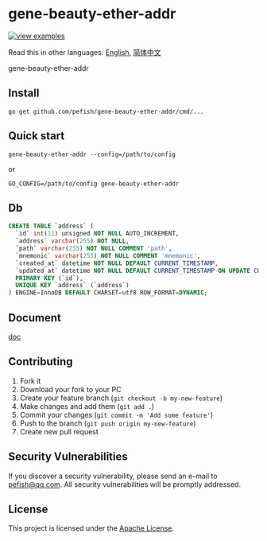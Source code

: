 # gene-beauty-ether-addr

[![view examples](https://img.shields.io/badge/learn%20by-examples-0C8EC5.svg?style=for-the-badge&logo=go)](https://github.com/pefish/gene-beauty-ether-addr)

Read this in other languages: [English](README.md), [简体中文](README_zh-cn.md)

gene-beauty-ether-addr

## Install

```
go get github.com/pefish/gene-beauty-ether-addr/cmd/...
```

## Quick start

```shell script
gene-beauty-ether-addr --config=/path/to/config
```

or

```shell script
GO_CONFIG=/path/to/config gene-beauty-ether-addr
```

## Db

```sql
CREATE TABLE `address` (
  `id` int(11) unsigned NOT NULL AUTO_INCREMENT,
  `address` varchar(255) NOT NULL,
  `path` varchar(255) NOT NULL COMMENT 'path',
  `mnemonic` varchar(255) NOT NULL COMMENT 'mnemonic',
  `created_at` datetime NOT NULL DEFAULT CURRENT_TIMESTAMP,
  `updated_at` datetime NOT NULL DEFAULT CURRENT_TIMESTAMP ON UPDATE CURRENT_TIMESTAMP,
  PRIMARY KEY (`id`),
  UNIQUE KEY `address` (`address`)
) ENGINE=InnoDB DEFAULT CHARSET=utf8 ROW_FORMAT=DYNAMIC;

```

## Document

[doc](https://godoc.org/github.com/pefish/gene-beauty-ether-addr)

## Contributing

1. Fork it
2. Download your fork to your PC
3. Create your feature branch (`git checkout -b my-new-feature`)
4. Make changes and add them (`git add .`)
5. Commit your changes (`git commit -m 'Add some feature'`)
6. Push to the branch (`git push origin my-new-feature`)
7. Create new pull request

## Security Vulnerabilities

If you discover a security vulnerability, please send an e-mail to [pefish@qq.com](mailto:pefish@qq.com). All security vulnerabilities will be promptly addressed.

## License

This project is licensed under the [Apache License](LICENSE).
